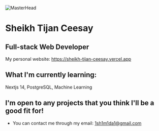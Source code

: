 ![MasterHead](https://media1.giphy.com/media/bi6RQ5x3tqoSI/giphy.gif?cid=790b761193ffd4c44c2a1a620b4ef6d5b7d536df9674b126&rid=giphy.gif&ct=g)
# Sheikh Tijan Ceesay 
## Full-stack Web Developer
My personal website: https://sheikh-tijan-ceesay.vercel.app

## What I'm currently learning: 
Nextjs 14, PostgreSQL, Machine Learning

## I'm open to any projects that you think I'll be a good fit for!
- You can contact me through my email: 1sh1m1da1@gmail.com
